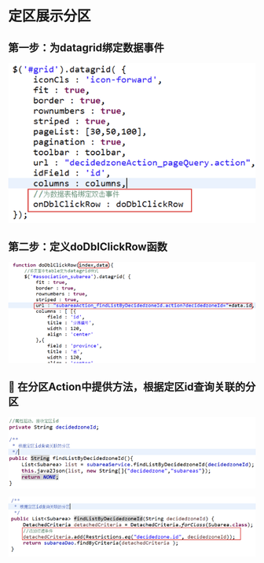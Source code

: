 # 定区展示分区

## 第一步：为datagrid绑定数据事件

![](../../../../.gitbook/assets/image%20%2841%29.png)

## 第二步：定义doDblClickRow函数

![](../../../../.gitbook/assets/image%20%28113%29.png)

##  在分区Action中提供方法，根据定区id查询关联的分区

![&#xF06C;	&#x5728;SubareaServiceImpl&#x4E2D;&#x63D0;&#x4F9B;&#x65B9;&#x6CD5;&#xFF0C;&#x6839;&#x636E;&#x5B9A;&#x533A;id&#x67E5;&#x8BE2;&#x5173;&#x8054;&#x7684;&#x5206;&#x533A;](../../../../.gitbook/assets/image%20%2883%29.png)

![](../../../../.gitbook/assets/image%20%2872%29.png)

